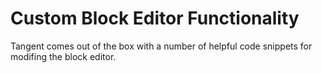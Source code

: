 # Custom Block Editor Functionality

Tangent comes out of the box with a number of helpful code snippets for modifing the block editor. 

